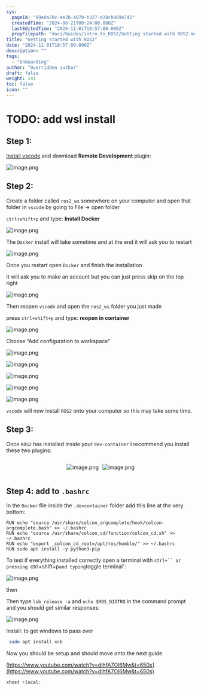 ```yaml
---
sys:
  pageId: "89e0a78c-4e2b-4070-b327-d28cb0694742"
  createdTime: "2024-08-21T00:24:00.000Z"
  lastEditedTime: "2024-11-01T18:57:00.000Z"
  propFilepath: "docs/Guides/intro_to_ROS2/Getting started with ROS2.md"
title: "Getting started with ROS2"
date: "2024-11-01T18:57:00.000Z"
description: ""
tags:
  - "Onboarding"
author: "Overridden author"
draft: false
weight: 141
toc: false
icon: ""
---
```


# TODO: add wsl install

## Step 1:

[Install vscode](https://code.visualstudio.com/download) and download **Remote Development** plugin:

![image.png](https://prod-files-secure.s3.us-west-2.amazonaws.com/d518164a-d88e-44d1-a4ee-3adb3bd8bce0/efb52993-1881-4a40-b95e-6f020334f022/image.png?X-Amz-Algorithm=AWS4-HMAC-SHA256&X-Amz-Content-Sha256=UNSIGNED-PAYLOAD&X-Amz-Credential=ASIAZI2LB4663C2FP77F%2F20250324%2Fus-west-2%2Fs3%2Faws4_request&X-Amz-Date=20250324T131918Z&X-Amz-Expires=3600&X-Amz-Security-Token=IQoJb3JpZ2luX2VjEJT%2F%2F%2F%2F%2F%2F%2F%2F%2F%2FwEaCXVzLXdlc3QtMiJIMEYCIQDw34uSKszwkXYZCHlAIcjmZubWJi1LfkIF4Ylov%2BzXHwIhAPVPJNc2bAfzxm4e7awNIWCh9qpgPk0664P%2FcJAxG7XRKogECO3%2F%2F%2F%2F%2F%2F%2F%2F%2F%2FwEQABoMNjM3NDIzMTgzODA1Igypsr96NVCX8rieHP4q3APg7kHbFXUsLsWFPisdVMqpDAPq29BRgJ2sOCGadFiNrPf1rUoyg1YLfxY%2FKICNl4GlJ0OExhIYsXeaJpp9vtupnPfSbiXoiXIURlB5cCK08OT4SBn5%2B4BKigbltHFS25jjgLoI9CMpRQTtQIkBFWOZ1aJTxzh57Z3ZcUVBYUUizqas4xrJ5pzQqLPKoBn9zHZUP1q3DZY1cGBQlAc7UBmJf7lWS7%2B0LM%2Ffze0BFTZvjAeNNdalaaY7P5zYmOU1GZGf4KWroa%2BbYY2tQ2SFrhcuk6RvLTjOiIwOVB1HjrTZQgsVg3d%2BSP3dTp7qORhmvT%2BybjsK9epqcM4yHlafIZ1sfyMTi76sMbT2ShEBPmT0y92Bjp9F69rXudOtL37GtJt6lkt%2Ffj35Y4VempigQ2kH%2BJcYDFySUevyLrDw7YyfZiRieLJkFPPsh85ovYN5kns6H%2BJAJS48HsYhPQFfao%2BhRFRfO%2FeAk6fk9Jwr5aFyGBJR0%2B7jNp0wfXTg3c1%2By7GTavA7sM6mKJxE6b0v2U%2FrzQFSzqaHy0wi1MqYlU1WjCacLxYD1xUsUdvzFJG82XWjQ8bZuA%2BpbXpof8aCofyLVl5R4CwQaJnF10QPEVAna2tzQDjof4lTc9Lz1jC6j4W%2FBjqkATReKKfjvcjWKtYJXqYjHP%2FoIYPB7FE1tSN%2Fy77jtcy2gcuusilcKvCB3CuXmU15tW7KvOF1oHSn8lbWDmdLvH1BAvXrTu63HUslLAWqUcoK0O6Rb8JUm4BJ49YUpaXfGwoeL9CtJcgm%2F0ODkJAbkHJ%2BICFQRmAZzze9z%2FwLinW4a6fTrEEzjTHO%2FhLR1sl8VRwP6PZTP88kvMAaurtETqYqSf%2Fj&X-Amz-Signature=f659455f8f936c39f940ed260cc3dec2401b017e9c15261f75155a8f8bc86768&X-Amz-SignedHeaders=host&x-id=GetObject)

## Step 2:

Create a folder called `ros2_ws` somewhere on your computer and open that folder in `vscode` by going to File → open folder 

`ctrl+shift+p` and type: **Install Docker**

![image.png](https://prod-files-secure.s3.us-west-2.amazonaws.com/d518164a-d88e-44d1-a4ee-3adb3bd8bce0/2269dc0e-1cd5-47ff-bceb-c04ad9b2eab0/image.png?X-Amz-Algorithm=AWS4-HMAC-SHA256&X-Amz-Content-Sha256=UNSIGNED-PAYLOAD&X-Amz-Credential=ASIAZI2LB4663C2FP77F%2F20250324%2Fus-west-2%2Fs3%2Faws4_request&X-Amz-Date=20250324T131918Z&X-Amz-Expires=3600&X-Amz-Security-Token=IQoJb3JpZ2luX2VjEJT%2F%2F%2F%2F%2F%2F%2F%2F%2F%2FwEaCXVzLXdlc3QtMiJIMEYCIQDw34uSKszwkXYZCHlAIcjmZubWJi1LfkIF4Ylov%2BzXHwIhAPVPJNc2bAfzxm4e7awNIWCh9qpgPk0664P%2FcJAxG7XRKogECO3%2F%2F%2F%2F%2F%2F%2F%2F%2F%2FwEQABoMNjM3NDIzMTgzODA1Igypsr96NVCX8rieHP4q3APg7kHbFXUsLsWFPisdVMqpDAPq29BRgJ2sOCGadFiNrPf1rUoyg1YLfxY%2FKICNl4GlJ0OExhIYsXeaJpp9vtupnPfSbiXoiXIURlB5cCK08OT4SBn5%2B4BKigbltHFS25jjgLoI9CMpRQTtQIkBFWOZ1aJTxzh57Z3ZcUVBYUUizqas4xrJ5pzQqLPKoBn9zHZUP1q3DZY1cGBQlAc7UBmJf7lWS7%2B0LM%2Ffze0BFTZvjAeNNdalaaY7P5zYmOU1GZGf4KWroa%2BbYY2tQ2SFrhcuk6RvLTjOiIwOVB1HjrTZQgsVg3d%2BSP3dTp7qORhmvT%2BybjsK9epqcM4yHlafIZ1sfyMTi76sMbT2ShEBPmT0y92Bjp9F69rXudOtL37GtJt6lkt%2Ffj35Y4VempigQ2kH%2BJcYDFySUevyLrDw7YyfZiRieLJkFPPsh85ovYN5kns6H%2BJAJS48HsYhPQFfao%2BhRFRfO%2FeAk6fk9Jwr5aFyGBJR0%2B7jNp0wfXTg3c1%2By7GTavA7sM6mKJxE6b0v2U%2FrzQFSzqaHy0wi1MqYlU1WjCacLxYD1xUsUdvzFJG82XWjQ8bZuA%2BpbXpof8aCofyLVl5R4CwQaJnF10QPEVAna2tzQDjof4lTc9Lz1jC6j4W%2FBjqkATReKKfjvcjWKtYJXqYjHP%2FoIYPB7FE1tSN%2Fy77jtcy2gcuusilcKvCB3CuXmU15tW7KvOF1oHSn8lbWDmdLvH1BAvXrTu63HUslLAWqUcoK0O6Rb8JUm4BJ49YUpaXfGwoeL9CtJcgm%2F0ODkJAbkHJ%2BICFQRmAZzze9z%2FwLinW4a6fTrEEzjTHO%2FhLR1sl8VRwP6PZTP88kvMAaurtETqYqSf%2Fj&X-Amz-Signature=7b186ed232242c17910424f1530fb18e7201436618911a1cc14d2d85b6a3a3f9&X-Amz-SignedHeaders=host&x-id=GetObject)

The `Docker` install will take sometime and at the end it will ask you to restart

![image.png](https://prod-files-secure.s3.us-west-2.amazonaws.com/d518164a-d88e-44d1-a4ee-3adb3bd8bce0/ed233f78-be33-4b1f-b89c-9c346c0e961e/image.png?X-Amz-Algorithm=AWS4-HMAC-SHA256&X-Amz-Content-Sha256=UNSIGNED-PAYLOAD&X-Amz-Credential=ASIAZI2LB4663C2FP77F%2F20250324%2Fus-west-2%2Fs3%2Faws4_request&X-Amz-Date=20250324T131918Z&X-Amz-Expires=3600&X-Amz-Security-Token=IQoJb3JpZ2luX2VjEJT%2F%2F%2F%2F%2F%2F%2F%2F%2F%2FwEaCXVzLXdlc3QtMiJIMEYCIQDw34uSKszwkXYZCHlAIcjmZubWJi1LfkIF4Ylov%2BzXHwIhAPVPJNc2bAfzxm4e7awNIWCh9qpgPk0664P%2FcJAxG7XRKogECO3%2F%2F%2F%2F%2F%2F%2F%2F%2F%2FwEQABoMNjM3NDIzMTgzODA1Igypsr96NVCX8rieHP4q3APg7kHbFXUsLsWFPisdVMqpDAPq29BRgJ2sOCGadFiNrPf1rUoyg1YLfxY%2FKICNl4GlJ0OExhIYsXeaJpp9vtupnPfSbiXoiXIURlB5cCK08OT4SBn5%2B4BKigbltHFS25jjgLoI9CMpRQTtQIkBFWOZ1aJTxzh57Z3ZcUVBYUUizqas4xrJ5pzQqLPKoBn9zHZUP1q3DZY1cGBQlAc7UBmJf7lWS7%2B0LM%2Ffze0BFTZvjAeNNdalaaY7P5zYmOU1GZGf4KWroa%2BbYY2tQ2SFrhcuk6RvLTjOiIwOVB1HjrTZQgsVg3d%2BSP3dTp7qORhmvT%2BybjsK9epqcM4yHlafIZ1sfyMTi76sMbT2ShEBPmT0y92Bjp9F69rXudOtL37GtJt6lkt%2Ffj35Y4VempigQ2kH%2BJcYDFySUevyLrDw7YyfZiRieLJkFPPsh85ovYN5kns6H%2BJAJS48HsYhPQFfao%2BhRFRfO%2FeAk6fk9Jwr5aFyGBJR0%2B7jNp0wfXTg3c1%2By7GTavA7sM6mKJxE6b0v2U%2FrzQFSzqaHy0wi1MqYlU1WjCacLxYD1xUsUdvzFJG82XWjQ8bZuA%2BpbXpof8aCofyLVl5R4CwQaJnF10QPEVAna2tzQDjof4lTc9Lz1jC6j4W%2FBjqkATReKKfjvcjWKtYJXqYjHP%2FoIYPB7FE1tSN%2Fy77jtcy2gcuusilcKvCB3CuXmU15tW7KvOF1oHSn8lbWDmdLvH1BAvXrTu63HUslLAWqUcoK0O6Rb8JUm4BJ49YUpaXfGwoeL9CtJcgm%2F0ODkJAbkHJ%2BICFQRmAZzze9z%2FwLinW4a6fTrEEzjTHO%2FhLR1sl8VRwP6PZTP88kvMAaurtETqYqSf%2Fj&X-Amz-Signature=f9cbcf03460f88019cc907fb898a209c0ee72246ad97d04960ffa7d940692516&X-Amz-SignedHeaders=host&x-id=GetObject)

Once you restart open `Docker` and finish the installation

It will ask you to make an account but you can just press skip on the top right

![image.png](https://prod-files-secure.s3.us-west-2.amazonaws.com/d518164a-d88e-44d1-a4ee-3adb3bd8bce0/21010ad9-1659-4fd9-9f59-9932a09b2a3d/image.png?X-Amz-Algorithm=AWS4-HMAC-SHA256&X-Amz-Content-Sha256=UNSIGNED-PAYLOAD&X-Amz-Credential=ASIAZI2LB4663C2FP77F%2F20250324%2Fus-west-2%2Fs3%2Faws4_request&X-Amz-Date=20250324T131918Z&X-Amz-Expires=3600&X-Amz-Security-Token=IQoJb3JpZ2luX2VjEJT%2F%2F%2F%2F%2F%2F%2F%2F%2F%2FwEaCXVzLXdlc3QtMiJIMEYCIQDw34uSKszwkXYZCHlAIcjmZubWJi1LfkIF4Ylov%2BzXHwIhAPVPJNc2bAfzxm4e7awNIWCh9qpgPk0664P%2FcJAxG7XRKogECO3%2F%2F%2F%2F%2F%2F%2F%2F%2F%2FwEQABoMNjM3NDIzMTgzODA1Igypsr96NVCX8rieHP4q3APg7kHbFXUsLsWFPisdVMqpDAPq29BRgJ2sOCGadFiNrPf1rUoyg1YLfxY%2FKICNl4GlJ0OExhIYsXeaJpp9vtupnPfSbiXoiXIURlB5cCK08OT4SBn5%2B4BKigbltHFS25jjgLoI9CMpRQTtQIkBFWOZ1aJTxzh57Z3ZcUVBYUUizqas4xrJ5pzQqLPKoBn9zHZUP1q3DZY1cGBQlAc7UBmJf7lWS7%2B0LM%2Ffze0BFTZvjAeNNdalaaY7P5zYmOU1GZGf4KWroa%2BbYY2tQ2SFrhcuk6RvLTjOiIwOVB1HjrTZQgsVg3d%2BSP3dTp7qORhmvT%2BybjsK9epqcM4yHlafIZ1sfyMTi76sMbT2ShEBPmT0y92Bjp9F69rXudOtL37GtJt6lkt%2Ffj35Y4VempigQ2kH%2BJcYDFySUevyLrDw7YyfZiRieLJkFPPsh85ovYN5kns6H%2BJAJS48HsYhPQFfao%2BhRFRfO%2FeAk6fk9Jwr5aFyGBJR0%2B7jNp0wfXTg3c1%2By7GTavA7sM6mKJxE6b0v2U%2FrzQFSzqaHy0wi1MqYlU1WjCacLxYD1xUsUdvzFJG82XWjQ8bZuA%2BpbXpof8aCofyLVl5R4CwQaJnF10QPEVAna2tzQDjof4lTc9Lz1jC6j4W%2FBjqkATReKKfjvcjWKtYJXqYjHP%2FoIYPB7FE1tSN%2Fy77jtcy2gcuusilcKvCB3CuXmU15tW7KvOF1oHSn8lbWDmdLvH1BAvXrTu63HUslLAWqUcoK0O6Rb8JUm4BJ49YUpaXfGwoeL9CtJcgm%2F0ODkJAbkHJ%2BICFQRmAZzze9z%2FwLinW4a6fTrEEzjTHO%2FhLR1sl8VRwP6PZTP88kvMAaurtETqYqSf%2Fj&X-Amz-Signature=5283b1af73e38c5f3b14665e89f553a52ac9807f2e5a23dfb3070e8c8fc63eb5&X-Amz-SignedHeaders=host&x-id=GetObject)

Then reopen `vscode` and open the `ros2_ws` folder you just made

press `ctrl+shift+p` and type: **reopen in container**

![image.png](https://prod-files-secure.s3.us-west-2.amazonaws.com/d518164a-d88e-44d1-a4ee-3adb3bd8bce0/4e93b8c2-41ad-488c-8095-c74205196118/image.png?X-Amz-Algorithm=AWS4-HMAC-SHA256&X-Amz-Content-Sha256=UNSIGNED-PAYLOAD&X-Amz-Credential=ASIAZI2LB4663C2FP77F%2F20250324%2Fus-west-2%2Fs3%2Faws4_request&X-Amz-Date=20250324T131918Z&X-Amz-Expires=3600&X-Amz-Security-Token=IQoJb3JpZ2luX2VjEJT%2F%2F%2F%2F%2F%2F%2F%2F%2F%2FwEaCXVzLXdlc3QtMiJIMEYCIQDw34uSKszwkXYZCHlAIcjmZubWJi1LfkIF4Ylov%2BzXHwIhAPVPJNc2bAfzxm4e7awNIWCh9qpgPk0664P%2FcJAxG7XRKogECO3%2F%2F%2F%2F%2F%2F%2F%2F%2F%2FwEQABoMNjM3NDIzMTgzODA1Igypsr96NVCX8rieHP4q3APg7kHbFXUsLsWFPisdVMqpDAPq29BRgJ2sOCGadFiNrPf1rUoyg1YLfxY%2FKICNl4GlJ0OExhIYsXeaJpp9vtupnPfSbiXoiXIURlB5cCK08OT4SBn5%2B4BKigbltHFS25jjgLoI9CMpRQTtQIkBFWOZ1aJTxzh57Z3ZcUVBYUUizqas4xrJ5pzQqLPKoBn9zHZUP1q3DZY1cGBQlAc7UBmJf7lWS7%2B0LM%2Ffze0BFTZvjAeNNdalaaY7P5zYmOU1GZGf4KWroa%2BbYY2tQ2SFrhcuk6RvLTjOiIwOVB1HjrTZQgsVg3d%2BSP3dTp7qORhmvT%2BybjsK9epqcM4yHlafIZ1sfyMTi76sMbT2ShEBPmT0y92Bjp9F69rXudOtL37GtJt6lkt%2Ffj35Y4VempigQ2kH%2BJcYDFySUevyLrDw7YyfZiRieLJkFPPsh85ovYN5kns6H%2BJAJS48HsYhPQFfao%2BhRFRfO%2FeAk6fk9Jwr5aFyGBJR0%2B7jNp0wfXTg3c1%2By7GTavA7sM6mKJxE6b0v2U%2FrzQFSzqaHy0wi1MqYlU1WjCacLxYD1xUsUdvzFJG82XWjQ8bZuA%2BpbXpof8aCofyLVl5R4CwQaJnF10QPEVAna2tzQDjof4lTc9Lz1jC6j4W%2FBjqkATReKKfjvcjWKtYJXqYjHP%2FoIYPB7FE1tSN%2Fy77jtcy2gcuusilcKvCB3CuXmU15tW7KvOF1oHSn8lbWDmdLvH1BAvXrTu63HUslLAWqUcoK0O6Rb8JUm4BJ49YUpaXfGwoeL9CtJcgm%2F0ODkJAbkHJ%2BICFQRmAZzze9z%2FwLinW4a6fTrEEzjTHO%2FhLR1sl8VRwP6PZTP88kvMAaurtETqYqSf%2Fj&X-Amz-Signature=964ee0ce80d11f6cd847398ede3b8190e55a46ab0f4401989335f64be15a03d0&X-Amz-SignedHeaders=host&x-id=GetObject)

Choose “Add configuration to workspace”

![image.png](https://prod-files-secure.s3.us-west-2.amazonaws.com/d518164a-d88e-44d1-a4ee-3adb3bd8bce0/9560b282-5060-4989-ba37-97e7b2c22476/image.png?X-Amz-Algorithm=AWS4-HMAC-SHA256&X-Amz-Content-Sha256=UNSIGNED-PAYLOAD&X-Amz-Credential=ASIAZI2LB4663C2FP77F%2F20250324%2Fus-west-2%2Fs3%2Faws4_request&X-Amz-Date=20250324T131918Z&X-Amz-Expires=3600&X-Amz-Security-Token=IQoJb3JpZ2luX2VjEJT%2F%2F%2F%2F%2F%2F%2F%2F%2F%2FwEaCXVzLXdlc3QtMiJIMEYCIQDw34uSKszwkXYZCHlAIcjmZubWJi1LfkIF4Ylov%2BzXHwIhAPVPJNc2bAfzxm4e7awNIWCh9qpgPk0664P%2FcJAxG7XRKogECO3%2F%2F%2F%2F%2F%2F%2F%2F%2F%2FwEQABoMNjM3NDIzMTgzODA1Igypsr96NVCX8rieHP4q3APg7kHbFXUsLsWFPisdVMqpDAPq29BRgJ2sOCGadFiNrPf1rUoyg1YLfxY%2FKICNl4GlJ0OExhIYsXeaJpp9vtupnPfSbiXoiXIURlB5cCK08OT4SBn5%2B4BKigbltHFS25jjgLoI9CMpRQTtQIkBFWOZ1aJTxzh57Z3ZcUVBYUUizqas4xrJ5pzQqLPKoBn9zHZUP1q3DZY1cGBQlAc7UBmJf7lWS7%2B0LM%2Ffze0BFTZvjAeNNdalaaY7P5zYmOU1GZGf4KWroa%2BbYY2tQ2SFrhcuk6RvLTjOiIwOVB1HjrTZQgsVg3d%2BSP3dTp7qORhmvT%2BybjsK9epqcM4yHlafIZ1sfyMTi76sMbT2ShEBPmT0y92Bjp9F69rXudOtL37GtJt6lkt%2Ffj35Y4VempigQ2kH%2BJcYDFySUevyLrDw7YyfZiRieLJkFPPsh85ovYN5kns6H%2BJAJS48HsYhPQFfao%2BhRFRfO%2FeAk6fk9Jwr5aFyGBJR0%2B7jNp0wfXTg3c1%2By7GTavA7sM6mKJxE6b0v2U%2FrzQFSzqaHy0wi1MqYlU1WjCacLxYD1xUsUdvzFJG82XWjQ8bZuA%2BpbXpof8aCofyLVl5R4CwQaJnF10QPEVAna2tzQDjof4lTc9Lz1jC6j4W%2FBjqkATReKKfjvcjWKtYJXqYjHP%2FoIYPB7FE1tSN%2Fy77jtcy2gcuusilcKvCB3CuXmU15tW7KvOF1oHSn8lbWDmdLvH1BAvXrTu63HUslLAWqUcoK0O6Rb8JUm4BJ49YUpaXfGwoeL9CtJcgm%2F0ODkJAbkHJ%2BICFQRmAZzze9z%2FwLinW4a6fTrEEzjTHO%2FhLR1sl8VRwP6PZTP88kvMAaurtETqYqSf%2Fj&X-Amz-Signature=a281f59f66c8a29a654d84b8f8cbf1df36473f4c8a26d40fe7ed617aa8828f39&X-Amz-SignedHeaders=host&x-id=GetObject)

![image.png](https://prod-files-secure.s3.us-west-2.amazonaws.com/d518164a-d88e-44d1-a4ee-3adb3bd8bce0/2ee63f81-886b-48e8-a553-dc6e5eac99e4/image.png?X-Amz-Algorithm=AWS4-HMAC-SHA256&X-Amz-Content-Sha256=UNSIGNED-PAYLOAD&X-Amz-Credential=ASIAZI2LB4663C2FP77F%2F20250324%2Fus-west-2%2Fs3%2Faws4_request&X-Amz-Date=20250324T131918Z&X-Amz-Expires=3600&X-Amz-Security-Token=IQoJb3JpZ2luX2VjEJT%2F%2F%2F%2F%2F%2F%2F%2F%2F%2FwEaCXVzLXdlc3QtMiJIMEYCIQDw34uSKszwkXYZCHlAIcjmZubWJi1LfkIF4Ylov%2BzXHwIhAPVPJNc2bAfzxm4e7awNIWCh9qpgPk0664P%2FcJAxG7XRKogECO3%2F%2F%2F%2F%2F%2F%2F%2F%2F%2FwEQABoMNjM3NDIzMTgzODA1Igypsr96NVCX8rieHP4q3APg7kHbFXUsLsWFPisdVMqpDAPq29BRgJ2sOCGadFiNrPf1rUoyg1YLfxY%2FKICNl4GlJ0OExhIYsXeaJpp9vtupnPfSbiXoiXIURlB5cCK08OT4SBn5%2B4BKigbltHFS25jjgLoI9CMpRQTtQIkBFWOZ1aJTxzh57Z3ZcUVBYUUizqas4xrJ5pzQqLPKoBn9zHZUP1q3DZY1cGBQlAc7UBmJf7lWS7%2B0LM%2Ffze0BFTZvjAeNNdalaaY7P5zYmOU1GZGf4KWroa%2BbYY2tQ2SFrhcuk6RvLTjOiIwOVB1HjrTZQgsVg3d%2BSP3dTp7qORhmvT%2BybjsK9epqcM4yHlafIZ1sfyMTi76sMbT2ShEBPmT0y92Bjp9F69rXudOtL37GtJt6lkt%2Ffj35Y4VempigQ2kH%2BJcYDFySUevyLrDw7YyfZiRieLJkFPPsh85ovYN5kns6H%2BJAJS48HsYhPQFfao%2BhRFRfO%2FeAk6fk9Jwr5aFyGBJR0%2B7jNp0wfXTg3c1%2By7GTavA7sM6mKJxE6b0v2U%2FrzQFSzqaHy0wi1MqYlU1WjCacLxYD1xUsUdvzFJG82XWjQ8bZuA%2BpbXpof8aCofyLVl5R4CwQaJnF10QPEVAna2tzQDjof4lTc9Lz1jC6j4W%2FBjqkATReKKfjvcjWKtYJXqYjHP%2FoIYPB7FE1tSN%2Fy77jtcy2gcuusilcKvCB3CuXmU15tW7KvOF1oHSn8lbWDmdLvH1BAvXrTu63HUslLAWqUcoK0O6Rb8JUm4BJ49YUpaXfGwoeL9CtJcgm%2F0ODkJAbkHJ%2BICFQRmAZzze9z%2FwLinW4a6fTrEEzjTHO%2FhLR1sl8VRwP6PZTP88kvMAaurtETqYqSf%2Fj&X-Amz-Signature=caa092a70040f980fbaddd3cee700a3f7be53ce1360401f4f3c3c7b943c126ab&X-Amz-SignedHeaders=host&x-id=GetObject)

![image.png](https://prod-files-secure.s3.us-west-2.amazonaws.com/d518164a-d88e-44d1-a4ee-3adb3bd8bce0/ae1580b2-b048-407e-aed9-b584224a7a04/image.png?X-Amz-Algorithm=AWS4-HMAC-SHA256&X-Amz-Content-Sha256=UNSIGNED-PAYLOAD&X-Amz-Credential=ASIAZI2LB4663C2FP77F%2F20250324%2Fus-west-2%2Fs3%2Faws4_request&X-Amz-Date=20250324T131918Z&X-Amz-Expires=3600&X-Amz-Security-Token=IQoJb3JpZ2luX2VjEJT%2F%2F%2F%2F%2F%2F%2F%2F%2F%2FwEaCXVzLXdlc3QtMiJIMEYCIQDw34uSKszwkXYZCHlAIcjmZubWJi1LfkIF4Ylov%2BzXHwIhAPVPJNc2bAfzxm4e7awNIWCh9qpgPk0664P%2FcJAxG7XRKogECO3%2F%2F%2F%2F%2F%2F%2F%2F%2F%2FwEQABoMNjM3NDIzMTgzODA1Igypsr96NVCX8rieHP4q3APg7kHbFXUsLsWFPisdVMqpDAPq29BRgJ2sOCGadFiNrPf1rUoyg1YLfxY%2FKICNl4GlJ0OExhIYsXeaJpp9vtupnPfSbiXoiXIURlB5cCK08OT4SBn5%2B4BKigbltHFS25jjgLoI9CMpRQTtQIkBFWOZ1aJTxzh57Z3ZcUVBYUUizqas4xrJ5pzQqLPKoBn9zHZUP1q3DZY1cGBQlAc7UBmJf7lWS7%2B0LM%2Ffze0BFTZvjAeNNdalaaY7P5zYmOU1GZGf4KWroa%2BbYY2tQ2SFrhcuk6RvLTjOiIwOVB1HjrTZQgsVg3d%2BSP3dTp7qORhmvT%2BybjsK9epqcM4yHlafIZ1sfyMTi76sMbT2ShEBPmT0y92Bjp9F69rXudOtL37GtJt6lkt%2Ffj35Y4VempigQ2kH%2BJcYDFySUevyLrDw7YyfZiRieLJkFPPsh85ovYN5kns6H%2BJAJS48HsYhPQFfao%2BhRFRfO%2FeAk6fk9Jwr5aFyGBJR0%2B7jNp0wfXTg3c1%2By7GTavA7sM6mKJxE6b0v2U%2FrzQFSzqaHy0wi1MqYlU1WjCacLxYD1xUsUdvzFJG82XWjQ8bZuA%2BpbXpof8aCofyLVl5R4CwQaJnF10QPEVAna2tzQDjof4lTc9Lz1jC6j4W%2FBjqkATReKKfjvcjWKtYJXqYjHP%2FoIYPB7FE1tSN%2Fy77jtcy2gcuusilcKvCB3CuXmU15tW7KvOF1oHSn8lbWDmdLvH1BAvXrTu63HUslLAWqUcoK0O6Rb8JUm4BJ49YUpaXfGwoeL9CtJcgm%2F0ODkJAbkHJ%2BICFQRmAZzze9z%2FwLinW4a6fTrEEzjTHO%2FhLR1sl8VRwP6PZTP88kvMAaurtETqYqSf%2Fj&X-Amz-Signature=cba850d3785ffca36cd0881e74a02469bdf71b6cc1ab1661f53cbadfda35fa8d&X-Amz-SignedHeaders=host&x-id=GetObject)

![image.png](https://prod-files-secure.s3.us-west-2.amazonaws.com/d518164a-d88e-44d1-a4ee-3adb3bd8bce0/53255b28-f75e-430f-b9e3-c0ac8577e42b/image.png?X-Amz-Algorithm=AWS4-HMAC-SHA256&X-Amz-Content-Sha256=UNSIGNED-PAYLOAD&X-Amz-Credential=ASIAZI2LB4663C2FP77F%2F20250324%2Fus-west-2%2Fs3%2Faws4_request&X-Amz-Date=20250324T131918Z&X-Amz-Expires=3600&X-Amz-Security-Token=IQoJb3JpZ2luX2VjEJT%2F%2F%2F%2F%2F%2F%2F%2F%2F%2FwEaCXVzLXdlc3QtMiJIMEYCIQDw34uSKszwkXYZCHlAIcjmZubWJi1LfkIF4Ylov%2BzXHwIhAPVPJNc2bAfzxm4e7awNIWCh9qpgPk0664P%2FcJAxG7XRKogECO3%2F%2F%2F%2F%2F%2F%2F%2F%2F%2FwEQABoMNjM3NDIzMTgzODA1Igypsr96NVCX8rieHP4q3APg7kHbFXUsLsWFPisdVMqpDAPq29BRgJ2sOCGadFiNrPf1rUoyg1YLfxY%2FKICNl4GlJ0OExhIYsXeaJpp9vtupnPfSbiXoiXIURlB5cCK08OT4SBn5%2B4BKigbltHFS25jjgLoI9CMpRQTtQIkBFWOZ1aJTxzh57Z3ZcUVBYUUizqas4xrJ5pzQqLPKoBn9zHZUP1q3DZY1cGBQlAc7UBmJf7lWS7%2B0LM%2Ffze0BFTZvjAeNNdalaaY7P5zYmOU1GZGf4KWroa%2BbYY2tQ2SFrhcuk6RvLTjOiIwOVB1HjrTZQgsVg3d%2BSP3dTp7qORhmvT%2BybjsK9epqcM4yHlafIZ1sfyMTi76sMbT2ShEBPmT0y92Bjp9F69rXudOtL37GtJt6lkt%2Ffj35Y4VempigQ2kH%2BJcYDFySUevyLrDw7YyfZiRieLJkFPPsh85ovYN5kns6H%2BJAJS48HsYhPQFfao%2BhRFRfO%2FeAk6fk9Jwr5aFyGBJR0%2B7jNp0wfXTg3c1%2By7GTavA7sM6mKJxE6b0v2U%2FrzQFSzqaHy0wi1MqYlU1WjCacLxYD1xUsUdvzFJG82XWjQ8bZuA%2BpbXpof8aCofyLVl5R4CwQaJnF10QPEVAna2tzQDjof4lTc9Lz1jC6j4W%2FBjqkATReKKfjvcjWKtYJXqYjHP%2FoIYPB7FE1tSN%2Fy77jtcy2gcuusilcKvCB3CuXmU15tW7KvOF1oHSn8lbWDmdLvH1BAvXrTu63HUslLAWqUcoK0O6Rb8JUm4BJ49YUpaXfGwoeL9CtJcgm%2F0ODkJAbkHJ%2BICFQRmAZzze9z%2FwLinW4a6fTrEEzjTHO%2FhLR1sl8VRwP6PZTP88kvMAaurtETqYqSf%2Fj&X-Amz-Signature=4380c35dceffb4195d23fc08936cbc334a2e045ac6026dcc67f2ddc367e036d0&X-Amz-SignedHeaders=host&x-id=GetObject)

![image.png](https://prod-files-secure.s3.us-west-2.amazonaws.com/d518164a-d88e-44d1-a4ee-3adb3bd8bce0/7c562767-5af9-4ffb-97d1-327bcdf4ee00/image.png?X-Amz-Algorithm=AWS4-HMAC-SHA256&X-Amz-Content-Sha256=UNSIGNED-PAYLOAD&X-Amz-Credential=ASIAZI2LB4663C2FP77F%2F20250324%2Fus-west-2%2Fs3%2Faws4_request&X-Amz-Date=20250324T131918Z&X-Amz-Expires=3600&X-Amz-Security-Token=IQoJb3JpZ2luX2VjEJT%2F%2F%2F%2F%2F%2F%2F%2F%2F%2FwEaCXVzLXdlc3QtMiJIMEYCIQDw34uSKszwkXYZCHlAIcjmZubWJi1LfkIF4Ylov%2BzXHwIhAPVPJNc2bAfzxm4e7awNIWCh9qpgPk0664P%2FcJAxG7XRKogECO3%2F%2F%2F%2F%2F%2F%2F%2F%2F%2FwEQABoMNjM3NDIzMTgzODA1Igypsr96NVCX8rieHP4q3APg7kHbFXUsLsWFPisdVMqpDAPq29BRgJ2sOCGadFiNrPf1rUoyg1YLfxY%2FKICNl4GlJ0OExhIYsXeaJpp9vtupnPfSbiXoiXIURlB5cCK08OT4SBn5%2B4BKigbltHFS25jjgLoI9CMpRQTtQIkBFWOZ1aJTxzh57Z3ZcUVBYUUizqas4xrJ5pzQqLPKoBn9zHZUP1q3DZY1cGBQlAc7UBmJf7lWS7%2B0LM%2Ffze0BFTZvjAeNNdalaaY7P5zYmOU1GZGf4KWroa%2BbYY2tQ2SFrhcuk6RvLTjOiIwOVB1HjrTZQgsVg3d%2BSP3dTp7qORhmvT%2BybjsK9epqcM4yHlafIZ1sfyMTi76sMbT2ShEBPmT0y92Bjp9F69rXudOtL37GtJt6lkt%2Ffj35Y4VempigQ2kH%2BJcYDFySUevyLrDw7YyfZiRieLJkFPPsh85ovYN5kns6H%2BJAJS48HsYhPQFfao%2BhRFRfO%2FeAk6fk9Jwr5aFyGBJR0%2B7jNp0wfXTg3c1%2By7GTavA7sM6mKJxE6b0v2U%2FrzQFSzqaHy0wi1MqYlU1WjCacLxYD1xUsUdvzFJG82XWjQ8bZuA%2BpbXpof8aCofyLVl5R4CwQaJnF10QPEVAna2tzQDjof4lTc9Lz1jC6j4W%2FBjqkATReKKfjvcjWKtYJXqYjHP%2FoIYPB7FE1tSN%2Fy77jtcy2gcuusilcKvCB3CuXmU15tW7KvOF1oHSn8lbWDmdLvH1BAvXrTu63HUslLAWqUcoK0O6Rb8JUm4BJ49YUpaXfGwoeL9CtJcgm%2F0ODkJAbkHJ%2BICFQRmAZzze9z%2FwLinW4a6fTrEEzjTHO%2FhLR1sl8VRwP6PZTP88kvMAaurtETqYqSf%2Fj&X-Amz-Signature=9bb61e3e304ed3b5047b85b67992fc01daebfda779163e3d111ab32ef5b33703&X-Amz-SignedHeaders=host&x-id=GetObject)

`vscode` will now install `ROS2` onto your computer so this may take some time.

## Step 3:

Once `ROS2` has installed inside your `dev-container` I recommend you install these two plugins:

<div style="display: flex;flex-direction: row; column-gap:10px; max-width: 630px;justify-content: center;">
<div>

![image.png](https://prod-files-secure.s3.us-west-2.amazonaws.com/d518164a-d88e-44d1-a4ee-3adb3bd8bce0/3fc3d550-5a54-4ba1-ba6b-faa01cdb7369/image.png?X-Amz-Algorithm=AWS4-HMAC-SHA256&X-Amz-Content-Sha256=UNSIGNED-PAYLOAD&X-Amz-Credential=ASIAZI2LB4662HJ22JCI%2F20250324%2Fus-west-2%2Fs3%2Faws4_request&X-Amz-Date=20250324T131926Z&X-Amz-Expires=3600&X-Amz-Security-Token=IQoJb3JpZ2luX2VjEJT%2F%2F%2F%2F%2F%2F%2F%2F%2F%2FwEaCXVzLXdlc3QtMiJHMEUCIQCtuPmt%2F4n4NG%2B3UBNP8sbjeL84ZTcmQWh6hyNgaMcXBAIgfoUYdSsuM41GaAG%2F6KpLWkO4lHCiTgGN0LMMcpgKX6gqiAQI7f%2F%2F%2F%2F%2F%2F%2F%2F%2F%2FARAAGgw2Mzc0MjMxODM4MDUiDPvt95wGuL6FbPMPuCrcAylb9MBaVKEb35sOWQaLW0%2FkJ1iLIVd%2BJJFwQPzlpytziiQB9dVIJJvZVG1wI50ZA1KQZfukCKvsDX5LxivSLJf8joSvAyV9IW4uG2IKq3QuzLqr5n%2BHAr%2BDm7FJFDc6S7UjyXXsn2at4roZOZQ%2FCyR47%2BniapPslCAK4aCeGajdcQllanrBIFgBVY%2BnXq5FFnF3meNq%2BvIfiBBsuQasBid88ARKKUcwq%2FktADD1uIdebu8xvq53Df5%2Bh%2FvmE6zPxBVTpXS%2BVpsNkxSbF7gI%2F4mCrqB6OvXemso43gyFHhn9o0yZirsLS9XI6wjixzXnp2urf25Sp%2FWyzuGIKO3PFAnD51kso3HG3f1SUL6rkAkfNzK9t6fgiycyRkbiNnGH%2BSI2c4uJc%2Fk%2BT6432eE4u3rKfKWY4uFdJbhjCHSlcoUbPX40eLM7IOFa2F%2BTc8FmcRvSyi2Qk0EV1X8iixOC7j4QIuYMpw97uhAQP2H1yegfGPer8ouVPpq3%2BeTTdh2sPH9COlLChCWD7YKSXXYM9ZQTLkVpes4N76Xw%2BpMHSr8uKPzjJAXsM5ywVNyULkHX6VdHJHeHYgP0CKKL8zO5t4x8VMoWGVLcBIA5NCw7kfrQRxlOE%2FHr1g6CBUNDMK%2BPhb8GOqUByzsl%2B%2FyfJHYCaRH0JjjHIMgIaRnuhIayK9KyxroESu%2FoGCoci52E9M55uFcEBxWLPbgh9IsBHl6ekp0e515mz47KTV2Pcw%2FhUlWZTScqo3FNAsYZyEFqz5SOEaYc4DlYSFcPhrPbz8Hmhb1knmsupKsG6W%2B%2Bh7MU3j%2Bk5sInxPBQRWI7ZKPPPStWu9fLRJMgczPVvxvPxCxGw33JcsLTfuI%2BrOH8&X-Amz-Signature=7547beb89b4a03fb561f5437ef03045d463d6cf2f7d244c376a56807046b337f&X-Amz-SignedHeaders=host&x-id=GetObject)

</div>
<div>

![image.png](https://prod-files-secure.s3.us-west-2.amazonaws.com/d518164a-d88e-44d1-a4ee-3adb3bd8bce0/d994cc66-13c2-4093-a5a3-f84cf4601a82/image.png?X-Amz-Algorithm=AWS4-HMAC-SHA256&X-Amz-Content-Sha256=UNSIGNED-PAYLOAD&X-Amz-Credential=ASIAZI2LB4662VZMP3JG%2F20250324%2Fus-west-2%2Fs3%2Faws4_request&X-Amz-Date=20250324T131926Z&X-Amz-Expires=3600&X-Amz-Security-Token=IQoJb3JpZ2luX2VjEJT%2F%2F%2F%2F%2F%2F%2F%2F%2F%2FwEaCXVzLXdlc3QtMiJIMEYCIQC7vLb8VtR5%2Fsp6uLoiCSiiU2fwbGU0vgMxrq006gXJLAIhALzw9JWMxke31m%2Fhu9uyLLGiXVDsJyYu%2Buxj12QdPxntKogECO3%2F%2F%2F%2F%2F%2F%2F%2F%2F%2FwEQABoMNjM3NDIzMTgzODA1IgwEp%2F2AggLdmXOcI%2F4q3AP8JpKGloK867R%2BCg0gmCqrWey3oNyVZSJHqsQ2QUwXVC%2FQmBqUPpfYJeMBTqT2WACQpLhEwSr8t6G7X4MRU5M789k8NTzRCSKtSQxDKtlFoa8wz2vwoAS6MuWTIPSHd%2FKusE2IHTWV9nYnh2rtax49DVzdBspcdM1goZCaSTPbRIshgMExo%2BWDpr90cX2c4tLaOks2x2aDyd14vxIudgCDrvW1g6ClYTolXw0CuTD%2FIEbRZ%2BPF6F6Sq%2BKgmRSHu6O64IiK%2FaSAzQ378hyQySF3FCCDC8El5fPfeLKR6w7jSqy7mG4Iz58AEBu8FWcTv8FFkckJtiiqFIs2wp3K0tdmXrlzLG7uwm1bpDbkwobu93SkhKFsL%2Fg1pLF8g5xTuTc6SEHVdhJHV9z8fbCWxCgjhILkQfv5gAUeWV5r1HdztB5CWyrXQWRfnnx4268FiRPRBEcxb0HESvCFfju%2F4GPc4jMWpDG0lFJ%2BVK4EJF9%2BVghMYUqYcsjwU6CaeUb1jB4%2BBaLKCK16bBpUdxJ3uJ3OJq5vdcOK%2BbGxhAPTXolO9DX98%2F%2FcmwXLuZnUUfF9XlIP1MITCEIL6hzqnnUjCKB8r96goF7u0s7lrnmHMC0ON8F6k72naVvM2kIx6DCAkIW%2FBjqkAZYsMF9Pb0AiRV%2FelH14l%2Fxzb5XnDMufo57XTNqsTFylDD1RQn0STQiviI5WOUvH%2FM81MvuuCfMSTTEWxC2ago90z227cfmbx4R3kIc7deQSulAw9zDu7VH1lzcxsI3gP6EeHSX0xpCHyKfj42otUJ%2FnRqD3%2BTjOrrXiPF%2BeFTnHxVJkrLKs4U2RMs2wHwBHyVypYqki3GP7963K7SxaW3cBEGbr&X-Amz-Signature=b9eb4d110a613152cb0687ec2130974f905e9bb073d3ab1fe07b887f9fbade57&X-Amz-SignedHeaders=host&x-id=GetObject)

</div>
</div>

## Step 4: add to `.bashrc`

In the `Docker` file inside the `.devcontainer` folder add this line at the very bottom: 

```docker
RUN echo "source /usr/share/colcon_argcomplete/hook/colcon-argcomplete.bash" >> ~/.bashrc
RUN echo "source /usr/share/colcon_cd/function/colcon_cd.sh" >> ~/.bashrc
RUN echo "export _colcon_cd_root=/opt/ros/humble/" >> ~/.bashrc
RUN sudo apt install -y python3-pip 
```

To test if everything installed correctly open a terminal with `ctrl+`` or pressing `ctrl+shift+p` and typing `toggle terminal`:

![image.png](https://prod-files-secure.s3.us-west-2.amazonaws.com/d518164a-d88e-44d1-a4ee-3adb3bd8bce0/6a4943d8-b04e-4c02-9a58-775f3384d1a5/image.png?X-Amz-Algorithm=AWS4-HMAC-SHA256&X-Amz-Content-Sha256=UNSIGNED-PAYLOAD&X-Amz-Credential=ASIAZI2LB4663C2FP77F%2F20250324%2Fus-west-2%2Fs3%2Faws4_request&X-Amz-Date=20250324T131918Z&X-Amz-Expires=3600&X-Amz-Security-Token=IQoJb3JpZ2luX2VjEJT%2F%2F%2F%2F%2F%2F%2F%2F%2F%2FwEaCXVzLXdlc3QtMiJIMEYCIQDw34uSKszwkXYZCHlAIcjmZubWJi1LfkIF4Ylov%2BzXHwIhAPVPJNc2bAfzxm4e7awNIWCh9qpgPk0664P%2FcJAxG7XRKogECO3%2F%2F%2F%2F%2F%2F%2F%2F%2F%2FwEQABoMNjM3NDIzMTgzODA1Igypsr96NVCX8rieHP4q3APg7kHbFXUsLsWFPisdVMqpDAPq29BRgJ2sOCGadFiNrPf1rUoyg1YLfxY%2FKICNl4GlJ0OExhIYsXeaJpp9vtupnPfSbiXoiXIURlB5cCK08OT4SBn5%2B4BKigbltHFS25jjgLoI9CMpRQTtQIkBFWOZ1aJTxzh57Z3ZcUVBYUUizqas4xrJ5pzQqLPKoBn9zHZUP1q3DZY1cGBQlAc7UBmJf7lWS7%2B0LM%2Ffze0BFTZvjAeNNdalaaY7P5zYmOU1GZGf4KWroa%2BbYY2tQ2SFrhcuk6RvLTjOiIwOVB1HjrTZQgsVg3d%2BSP3dTp7qORhmvT%2BybjsK9epqcM4yHlafIZ1sfyMTi76sMbT2ShEBPmT0y92Bjp9F69rXudOtL37GtJt6lkt%2Ffj35Y4VempigQ2kH%2BJcYDFySUevyLrDw7YyfZiRieLJkFPPsh85ovYN5kns6H%2BJAJS48HsYhPQFfao%2BhRFRfO%2FeAk6fk9Jwr5aFyGBJR0%2B7jNp0wfXTg3c1%2By7GTavA7sM6mKJxE6b0v2U%2FrzQFSzqaHy0wi1MqYlU1WjCacLxYD1xUsUdvzFJG82XWjQ8bZuA%2BpbXpof8aCofyLVl5R4CwQaJnF10QPEVAna2tzQDjof4lTc9Lz1jC6j4W%2FBjqkATReKKfjvcjWKtYJXqYjHP%2FoIYPB7FE1tSN%2Fy77jtcy2gcuusilcKvCB3CuXmU15tW7KvOF1oHSn8lbWDmdLvH1BAvXrTu63HUslLAWqUcoK0O6Rb8JUm4BJ49YUpaXfGwoeL9CtJcgm%2F0ODkJAbkHJ%2BICFQRmAZzze9z%2FwLinW4a6fTrEEzjTHO%2FhLR1sl8VRwP6PZTP88kvMAaurtETqYqSf%2Fj&X-Amz-Signature=fa11bf9f90336bd1606796618cd668892bba53e5845e0b87c90b071a93b95fdc&X-Amz-SignedHeaders=host&x-id=GetObject)

then 

Then type `lsb_release -a` and `echo $ROS_DISTRO` in the command prompt and you should get similar responses:

![image.png](https://prod-files-secure.s3.us-west-2.amazonaws.com/d518164a-d88e-44d1-a4ee-3adb3bd8bce0/3e635dec-a805-4e85-8b9e-d000e5b71a4e/image.png?X-Amz-Algorithm=AWS4-HMAC-SHA256&X-Amz-Content-Sha256=UNSIGNED-PAYLOAD&X-Amz-Credential=ASIAZI2LB4663C2FP77F%2F20250324%2Fus-west-2%2Fs3%2Faws4_request&X-Amz-Date=20250324T131918Z&X-Amz-Expires=3600&X-Amz-Security-Token=IQoJb3JpZ2luX2VjEJT%2F%2F%2F%2F%2F%2F%2F%2F%2F%2FwEaCXVzLXdlc3QtMiJIMEYCIQDw34uSKszwkXYZCHlAIcjmZubWJi1LfkIF4Ylov%2BzXHwIhAPVPJNc2bAfzxm4e7awNIWCh9qpgPk0664P%2FcJAxG7XRKogECO3%2F%2F%2F%2F%2F%2F%2F%2F%2F%2FwEQABoMNjM3NDIzMTgzODA1Igypsr96NVCX8rieHP4q3APg7kHbFXUsLsWFPisdVMqpDAPq29BRgJ2sOCGadFiNrPf1rUoyg1YLfxY%2FKICNl4GlJ0OExhIYsXeaJpp9vtupnPfSbiXoiXIURlB5cCK08OT4SBn5%2B4BKigbltHFS25jjgLoI9CMpRQTtQIkBFWOZ1aJTxzh57Z3ZcUVBYUUizqas4xrJ5pzQqLPKoBn9zHZUP1q3DZY1cGBQlAc7UBmJf7lWS7%2B0LM%2Ffze0BFTZvjAeNNdalaaY7P5zYmOU1GZGf4KWroa%2BbYY2tQ2SFrhcuk6RvLTjOiIwOVB1HjrTZQgsVg3d%2BSP3dTp7qORhmvT%2BybjsK9epqcM4yHlafIZ1sfyMTi76sMbT2ShEBPmT0y92Bjp9F69rXudOtL37GtJt6lkt%2Ffj35Y4VempigQ2kH%2BJcYDFySUevyLrDw7YyfZiRieLJkFPPsh85ovYN5kns6H%2BJAJS48HsYhPQFfao%2BhRFRfO%2FeAk6fk9Jwr5aFyGBJR0%2B7jNp0wfXTg3c1%2By7GTavA7sM6mKJxE6b0v2U%2FrzQFSzqaHy0wi1MqYlU1WjCacLxYD1xUsUdvzFJG82XWjQ8bZuA%2BpbXpof8aCofyLVl5R4CwQaJnF10QPEVAna2tzQDjof4lTc9Lz1jC6j4W%2FBjqkATReKKfjvcjWKtYJXqYjHP%2FoIYPB7FE1tSN%2Fy77jtcy2gcuusilcKvCB3CuXmU15tW7KvOF1oHSn8lbWDmdLvH1BAvXrTu63HUslLAWqUcoK0O6Rb8JUm4BJ49YUpaXfGwoeL9CtJcgm%2F0ODkJAbkHJ%2BICFQRmAZzze9z%2FwLinW4a6fTrEEzjTHO%2FhLR1sl8VRwP6PZTP88kvMAaurtETqYqSf%2Fj&X-Amz-Signature=aa1da010b893819ba360bc6d62d0fe9bc91f19f85a5d597eb98268db82917974&X-Amz-SignedHeaders=host&x-id=GetObject)

Install:  to get windows to pass over

```bash
 sudo apt install xcb
```

Now you should be setup and should move onto the next guide 

[https://www.youtube.com/watch?v=dihfA7Ol6Mw&t=650s](https://www.youtube.com/watch?v=dihfA7Ol6Mw&t=650s)

```python
xhost +local:
```
